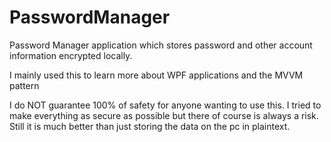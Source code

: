 # PasswordManager
Password Manager application which stores password and other account information encrypted locally.

I mainly used this to learn more about WPF applications and the MVVM pattern

I do NOT guarantee 100% of safety for anyone wanting to use this. I tried to make everything as secure as possible but there of course is always a risk.
Still it is much better than just storing the data on the pc in plaintext.

